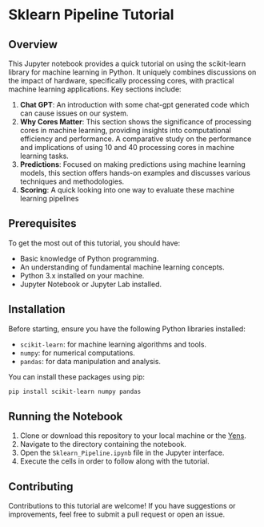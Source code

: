 # Sklearn Pipeline Tutorial

## Overview
This Jupyter notebook provides a quick tutorial on using the scikit-learn library for machine learning in Python. It uniquely combines discussions on the impact of hardware, specifically processing cores, with practical machine learning applications. Key sections include:

1. **Chat GPT**: An introduction with some chat-gpt generated code which can cause issues on our system.
2. **Why Cores Matter**: This section shows the significance of processing cores in machine learning, providing insights into computational efficiency and performance.  A comparative study on the performance and implications of using 10 and 40 processing cores in machine learning tasks.
3. **Predictions**: Focused on making predictions using machine learning models, this section offers hands-on examples and discusses various techniques and methodologies.
4. **Scoring**: A quick looking into one way to  evaluate these machine learning pipelines

## Prerequisites
To get the most out of this tutorial, you should have:
- Basic knowledge of Python programming.
- An understanding of fundamental machine learning concepts.
- Python 3.x installed on your machine.
- Jupyter Notebook or Jupyter Lab installed.

## Installation
Before starting, ensure you have the following Python libraries installed:
- `scikit-learn`: for machine learning algorithms and tools.
- `numpy`: for numerical computations.
- `pandas`: for data manipulation and analysis.

You can install these packages using pip:
```bash
pip install scikit-learn numpy pandas
```

## Running the Notebook
1. Clone or download this repository to your local machine or the [Yens](https://rcpedia.stanford.edu/yen/webBasedCompute.html).
2. Navigate to the directory containing the notebook.
3. Open the `Sklearn_Pipeline.ipynb` file in the Jupyter interface.
4. Execute the cells in order to follow along with the tutorial.

## Contributing
Contributions to this tutorial are welcome! If you have suggestions or improvements, feel free to submit a pull request or open an issue.
